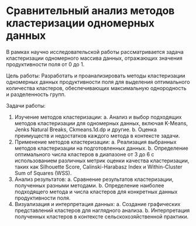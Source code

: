 # Сравнительный анализ методов кластеризации одномерных данных

В рамках научно исследовательской работы рассматривается задача
кластеризации одномерного массива данных, отражающих значения продуктивности поля от 0 до 1.

Цель работы:
Разработать и проанализировать методы кластеризации одномерных данных
продуктивности поля для выделения оптимального количества кластеров,
обеспечивающих максимальную однородность и разделенность групп.

Задачи работы:
1. Изучение методов кластеризации:
   a. Анализ и выбор подходящих методов кластеризации для одномерных данных, включая K-Means, Jenks Natural Breaks, Ckmeans.1d.dp и другие.
   b. Оценка преимуществ и недостатков каждого метода в контексте задачи.
3. Применение методов кластеризации:
   a. Реализация выбранных методов кластеризации на подготовленных данных.
   b. Определение оптимального числа кластеров в диапазоне от 3 до 6 с использованием различных метрик оценки качества кластеризации, таких как Silhouette Score, Calinski-Harabasz Index и Within-Cluster Sum of Squares (WSS).
4. Анализ результатов:
   a. Сравнение результатов кластеризации, полученных разными методами.
   b. Определение наиболее подходящего метода и числа кластеров для
   конкретных данных продуктивности поля.
5. Визуализация и интерпретация данных:
   a. Создание графических представлений кластеров для наглядного анализа.
   b. Интерпретация полученных кластеров в контексте сельскохозяйственной практики.

